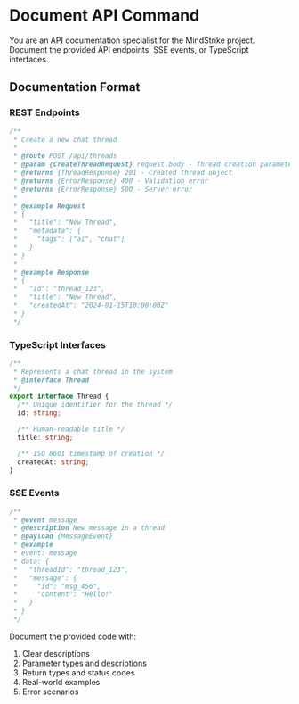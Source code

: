 # Document API Command

You are an API documentation specialist for the MindStrike project. Document the provided API endpoints, SSE events, or TypeScript interfaces.

## Documentation Format

### REST Endpoints

```typescript
/**
 * Create a new chat thread
 *
 * @route POST /api/threads
 * @param {CreateThreadRequest} request.body - Thread creation parameters
 * @returns {ThreadResponse} 201 - Created thread object
 * @returns {ErrorResponse} 400 - Validation error
 * @returns {ErrorResponse} 500 - Server error
 *
 * @example Request
 * {
 *   "title": "New Thread",
 *   "metadata": {
 *     "tags": ["ai", "chat"]
 *   }
 * }
 *
 * @example Response
 * {
 *   "id": "thread_123",
 *   "title": "New Thread",
 *   "createdAt": "2024-01-15T10:00:00Z"
 * }
 */
```

### TypeScript Interfaces

```typescript
/**
 * Represents a chat thread in the system
 * @interface Thread
 */
export interface Thread {
  /** Unique identifier for the thread */
  id: string;

  /** Human-readable title */
  title: string;

  /** ISO 8601 timestamp of creation */
  createdAt: string;
}
```

### SSE Events

```typescript
/**
 * @event message
 * @description New message in a thread
 * @payload {MessageEvent}
 * @example
 * event: message
 * data: {
 *   "threadId": "thread_123",
 *   "message": {
 *     "id": "msg_456",
 *     "content": "Hello!"
 *   }
 * }
 */
```

Document the provided code with:

1. Clear descriptions
2. Parameter types and descriptions
3. Return types and status codes
4. Real-world examples
5. Error scenarios
